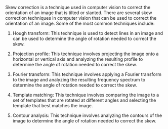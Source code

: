 Skew correction is a technique used in computer vision to correct the orientation of an image that is tilted or slanted. There are several skew correction techniques in computer vision that can be used to correct the orientation of an image. Some of the most common techniques include:

1. Hough transform: 
   This technique is used to detect lines in an image and can be used to determine the angle of rotation needed to correct the skew.

2. Projection profile: 
   This technique involves projecting the image onto a horizontal or vertical axis and analyzing the resulting profile to determine the angle of rotation needed to  correct the skew.

3. Fourier transform: 
   This technique involves applying a Fourier transform to the image and analyzing the resulting frequency spectrum to determine the angle of rotation needed to correct the skew.

4. Template matching: 
   This technique involves comparing the image to a set of templates that are rotated at different angles and selecting the template that best matches the image.

5. Contour analysis:
   This technique involves analyzing the contours of the image to determine the angle of rotation needed to correct the skew.

